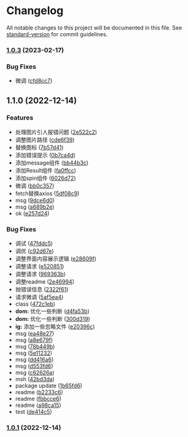 # Changelog

All notable changes to this project will be documented in this file. See [standard-version](https://github.com/conventional-changelog/standard-version) for commit guidelines.

### [1.0.3](https://github.com/trustasia-com/wekey-react/compare/v1.0.2...v1.0.3) (2023-02-17)


### Bug Fixes

* 微调 ([cfd8cc7](https://github.com/trustasia-com/wekey-react/commit/cfd8cc70a0c0a19544b9953a99e95b7611cc1139))

## 1.1.0 (2022-12-14)


### Features

* 处理图片引人报错问题 ([2e522c2](https://github.com/trustasia-com/wekey-react/commit/2e522c2af77fcccd1921fe9780cf7ded5a3aafc5))
* 调整图片路径 ([cde6f39](https://github.com/trustasia-com/wekey-react/commit/cde6f39628288be14ead9f99bf004dc168709fa9))
* 替换图标 ([7b57d41](https://github.com/trustasia-com/wekey-react/commit/7b57d41b2e186e9ccffb1436d1ffce365cf915af))
* 添加错误提示 ([0b7ca4d](https://github.com/trustasia-com/wekey-react/commit/0b7ca4d1915e813debeeaffc0796dc63443c2445))
* 添加message组件 ([bb44b3c](https://github.com/trustasia-com/wekey-react/commit/bb44b3cad22e44d2c5a2a76e9ccf56ddd28dd385))
* 添加Result组件 ([fa0ffcc](https://github.com/trustasia-com/wekey-react/commit/fa0ffccbbaf4ae8a5c4b783d7bc46c5a7c9e7104))
* 添加spin组件 ([6026d72](https://github.com/trustasia-com/wekey-react/commit/6026d72baa9061f338dfad90dd7f18bb6d52194a))
* 微调 ([bb0c357](https://github.com/trustasia-com/wekey-react/commit/bb0c35711bbd2e3fc87f99e53221fa6c391fbdd1))
* fetch替换axios ([5df08c9](https://github.com/trustasia-com/wekey-react/commit/5df08c924188acaae58c33fd046416626e2ada32))
* msg ([9dce6d0](https://github.com/trustasia-com/wekey-react/commit/9dce6d02d4df4f5a4e48311a05c56ab5ae25ab0a))
* msg ([a689b2e](https://github.com/trustasia-com/wekey-react/commit/a689b2e9e7075f197d980658b1dbae1e76ab9e1a))
* ok ([e257d24](https://github.com/trustasia-com/wekey-react/commit/e257d24f4dbd054fac9a6a8bb37c08214509a84a))


### Bug Fixes

* 调试 ([47fddc5](https://github.com/trustasia-com/wekey-react/commit/47fddc5534ddad5eb75e12a8b488cbc8a28f48e9))
* 调优 ([c92d67e](https://github.com/trustasia-com/wekey-react/commit/c92d67ea6ee4ae6eecbbe85b4a49c09cc066fa07))
* 调整界面内容展示逻辑 ([e28609f](https://github.com/trustasia-com/wekey-react/commit/e28609fdaaecc1c50cd1a37acb655976188255a2))
* 调整请求 ([e520851](https://github.com/trustasia-com/wekey-react/commit/e520851813e4b25e300f437738c3a7d8756c66f2))
* 调整请求 ([969363b](https://github.com/trustasia-com/wekey-react/commit/969363b5e682a5b03c998eee3566c6fe28762439))
* 调整readme ([2e46994](https://github.com/trustasia-com/wekey-react/commit/2e46994834d9b1aa61f51cb804486f71237ad093))
* 抛错误信息 ([2322f61](https://github.com/trustasia-com/wekey-react/commit/2322f61df37dc0496e305e9e597077a7387af482))
* 请求微调 ([5af5ea4](https://github.com/trustasia-com/wekey-react/commit/5af5ea442a78210b8ae24ac0223cdfb37528c6b3))
* class ([472c1eb](https://github.com/trustasia-com/wekey-react/commit/472c1eb73c0cb4890806797f94dd000cb3e7b003))
* **dom:** 优化一些判断 ([d4fa53b](https://github.com/trustasia-com/wekey-react/commit/d4fa53be66dfdd7c548060b7e149f4de01ec831a))
* **dom:** 优化一些判断 ([300d319](https://github.com/trustasia-com/wekey-react/commit/300d31979a5fa5f5c08f5bc2b9339159eab17511))
* **ig:** 添加一些忽略文件 ([e20396c](https://github.com/trustasia-com/wekey-react/commit/e20396c6ec694f22d4abb392f494822d2ac248c9))
* msg ([ea48e27](https://github.com/trustasia-com/wekey-react/commit/ea48e274d7b5271fc5e3b92eaf676079dd9ffd97))
* msg ([a8e679f](https://github.com/trustasia-com/wekey-react/commit/a8e679ff679bf9e9b02af3457e84c8abdd737aec))
* msg ([78b449b](https://github.com/trustasia-com/wekey-react/commit/78b449bbc2db39ae0a82bf8a41d9ecfddc89bc67))
* msg ([5e11232](https://github.com/trustasia-com/wekey-react/commit/5e11232f419e5135cd2d211bad0b4dd6c2fcb20b))
* msg ([dd416a6](https://github.com/trustasia-com/wekey-react/commit/dd416a6eadf66acd4b47aff66028b8026bb0b38d))
* msg ([d553fd6](https://github.com/trustasia-com/wekey-react/commit/d553fd67247e0c53912506debcb0a800c7c65d29))
* msg ([c62626a](https://github.com/trustasia-com/wekey-react/commit/c62626aa9f617885f2b5c092689445e0ff401d7b))
* msh ([42bd3da](https://github.com/trustasia-com/wekey-react/commit/42bd3dac0f52592148249a572e0690e75d1671ea))
* package update ([1b65fd6](https://github.com/trustasia-com/wekey-react/commit/1b65fd63dbf2d24022039d507069d2ddceef8ea0))
* readme ([b2233c6](https://github.com/trustasia-com/wekey-react/commit/b2233c652ae76abe0d9c7ff03951efb8ec23781c))
* readme ([fbbcce6](https://github.com/trustasia-com/wekey-react/commit/fbbcce63a903f9cb653fddd238b34a9d054894c5))
* readme ([a98ca15](https://github.com/trustasia-com/wekey-react/commit/a98ca15dfea293699a9c49cabd70245fb706e67c))
* test ([de414c5](https://github.com/trustasia-com/wekey-react/commit/de414c5a5223a016a404777b20ff7861377da1dc))

### [1.0.1](https://github.com/trustasia-com/wekey-react/compare/v1.1.8...v1.0.1) (2022-12-14)
